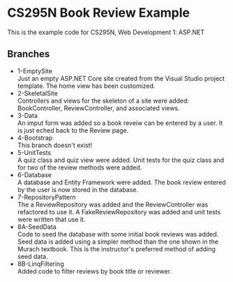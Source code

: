 # CS295N Book Review Example
This is the example code for CS295N, Web Development 1: ASP.NET

## Branches

- 1-EmptySite  
  Just an empty ASP.NET Core site created from the Visual Studio project template. The home view has been customized.
- 2-SkeletalSite  
  Controllers and views for the skeleton of a site were added: BookController, ReviewController, and associated views.
- 3-Data  
  An imput form was added so a book reveiw can be entered by a user. It is just eched back to the Review page.
- 4-Bootstrap  
  This branch doesn't exist!
- 5-UnitTests  
  A quiz class and quiz view were added. Unit tests for the quiz class and for two of the review methods were added.
- 6-Database  
  A database and Entity Framework were added. The book review entered by the user is now stored in the database.
- 7-RepositoryPattern  
  The a ReviewRepository was added and the ReviewController was refactored to use it. A FakeReviewRepository was added and unit tests were written that use it.
- 8A-SeedData  
  Code to seed the database with some initial book reviews was added. Seed data is added using a simpler method than the one shown in the Murach textbook. This is the instructor's preferred method of adding seed data.
- 8B-LinqFiltering  
  Added code to filter reviews by book title or reviewer.
